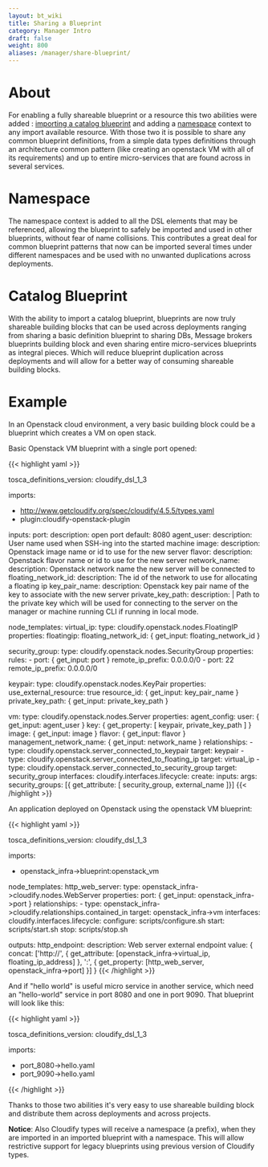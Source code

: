 ```yaml
---
layout: bt_wiki
title: Sharing a Blueprint
category: Manager Intro
draft: false
weight: 800
aliases: /manager/share-blueprint/
---
```


# About
For enabling a fully shareable blueprint or a resource this two abilities were added : [importing a catalog
blueprint](https://docs.cloudify.co/4.5.0/developer/blueprints/spec-imports/#importing-catalog-blueprints) and adding a [namespace](https://docs.cloudify.co/4.5.0/developer/blueprints/spec-imports/#namespace) context to any import available resource. With those two it is possible to share any common blueprint
definitions, from a simple data types definitions through an architecture common pattern (like creating an openstack VM with
all of its requirements) and up to entire micro-services that are found across in several services.   

# Namespace
The namespace context is added to all the DSL elements that may be referenced, allowing the blueprint to safely be
imported and used in other blueprints, without fear of name collisions.
This contributes a great deal for common blueprint patterns that now can be imported several times under different
namespaces and be used with no unwanted duplications across deployments.

# Catalog Blueprint   
With the ability to import a catalog blueprint, blueprints are now truly shareable building blocks that can be used across
deployments ranging from sharing a basic definition blueprint to sharing DBs, Message brokers blueprints building block and
even sharing entire micro-services blueprints as integral pieces. Which will reduce blueprint duplication across deployments
and will allow for a better way of consuming shareable building blocks.      

# Example

In an Openstack cloud environment, a very basic building block could be a blueprint which creates a VM on open stack.

Basic Openstack VM blueprint with a single port opened:

{{< highlight  yaml >}}

tosca_definitions_version: cloudify_dsl_1_3

imports:
  - http://www.getcloudify.org/spec/cloudify/4.5.5/types.yaml
  - plugin:cloudify-openstack-plugin

inputs:
  port:
    description: open port
    default: 8080
  agent_user:
    description: User name used when SSH-ing into the started machine
  image:
    description: Openstack image name or id to use for the new server
  flavor:
    description: Openstack flavor name or id to use for the new server
  network_name:
    description: Openstack network name the new server will be connected to
  floating_network_id:
    description: The id of the network to use for allocating a floating ip
  key_pair_name:
    description: Openstack key pair name of the key to associate with the new server
  private_key_path:
    description: |
      Path to the private key which will be used for connecting to the server
      on the manager or machine running CLI if running in local mode.

node_templates:
  virtual_ip:
    type: cloudify.openstack.nodes.FloatingIP
    properties:
      floatingip:
        floating_network_id: { get_input: floating_network_id }

  security_group:
    type: cloudify.openstack.nodes.SecurityGroup
    properties:
      rules:
        - port: { get_input: port }
          remote_ip_prefix: 0.0.0.0/0
        - port: 22
          remote_ip_prefix: 0.0.0.0/0

  keypair:
    type: cloudify.openstack.nodes.KeyPair
    properties:
      use_external_resource: true
      resource_id: { get_input: key_pair_name }
      private_key_path: { get_input: private_key_path }

  vm:
    type: cloudify.openstack.nodes.Server
    properties:
      agent_config:
        user: { get_input: agent_user }
        key: { get_property: [ keypair, private_key_path ] }
      image: { get_input: image }
      flavor: { get_input: flavor }
      management_network_name: { get_input: network_name }
    relationships:
      - type: cloudify.openstack.server_connected_to_keypair
        target: keypair
      - type: cloudify.openstack.server_connected_to_floating_ip
        target: virtual_ip
      - type: cloudify.openstack.server_connected_to_security_group
        target: security_group
    interfaces:
      cloudify.interfaces.lifecycle:
        create:
          inputs:
            args:
              security_groups: [{ get_attribute: [ security_group, external_name ]}]
{{< /highlight >}}


An application deployed on Openstack using the openstack VM blueprint:

{{< highlight  yaml >}}

tosca_definitions_version: cloudify_dsl_1_3

imports:
  - openstack_infra->blueprint:openstack_vm

node_templates:
  http_web_server:
    type: openstack_infra->cloudify.nodes.WebServer
    properties:
      port: { get_input: openstack_infra->port }
    relationships:
      - type: openstack_infra->cloudify.relationships.contained_in
        target: openstack_infra->vm
    interfaces:
      cloudify.interfaces.lifecycle:
        configure: scripts/configure.sh
        start: scripts/start.sh
        stop: scripts/stop.sh

outputs:
  http_endpoint:
    description: Web server external endpoint
    value: { concat: ['http://', { get_attribute: [openstack_infra->virtual_ip, floating_ip_address] },
                      ':', { get_property: [http_web_server, openstack_infra->port] }] }
{{< /highlight >}}

And if "hello world" is useful micro service in another service, which need an "hello-world" service in port 8080 and
one in port 9090. That blueprint will look like this: 

{{< highlight  yaml >}}

tosca_definitions_version: cloudify_dsl_1_3

imports:
  - port_8080->hello.yaml
  - port_9090->hello.yaml

{{< /highlight >}}

Thanks to those two abilities it's very easy to use shareable building block and distribute them across deployments and
across projects.

**Notice**: Also Cloudify types will receive a namespace (a prefix), when they are imported in an imported blueprint
with a namespace. This will allow restrictive support for legacy blueprints using previous version of Cloudify types.
